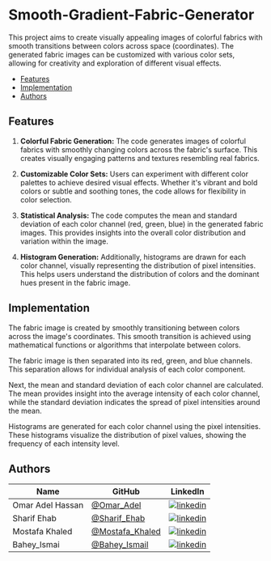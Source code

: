 # Smooth-Gradient-Fabric-Generator

This project aims to create visually appealing images of colorful fabrics with smooth transitions between colors across space (coordinates). The generated fabric images can be customized with various color sets, allowing for creativity and exploration of different visual effects.

- [Features](#Features)
- [Implementation](#Implementation)
- [Authors](#Authors)

## Features

1. **Colorful Fabric Generation:** The code generates images of colorful fabrics with smoothly changing colors across the fabric's surface. This creates visually engaging patterns and textures resembling real fabrics.

2. **Customizable Color Sets:** Users can experiment with different color palettes to achieve desired visual effects. Whether it's vibrant and bold colors or subtle and soothing tones, the code allows for flexibility in color selection.

3. **Statistical Analysis:** The code computes the mean and standard deviation of each color channel (red, green, blue) in the generated fabric images. This provides insights into the overall color distribution and variation within the image.

4. **Histogram Generation:** Additionally, histograms are drawn for each color channel, visually representing the distribution of pixel intensities. This helps users understand the distribution of colors and the dominant hues present in the fabric image.

## Implementation

The fabric image is created by smoothly transitioning between colors across the image's coordinates. This smooth transition is achieved using mathematical functions or algorithms that interpolate between colors.

The fabric image is then separated into its red, green, and blue channels. This separation allows for individual analysis of each color component.

Next, the mean and standard deviation of each color channel are calculated. The mean provides insight into the average intensity of each color channel, while the standard deviation indicates the spread of pixel intensities around the mean.

Histograms are generated for each color channel using the pixel intensities. These histograms visualize the distribution of pixel values, showing the frequency of each intensity level.

## Authors

| Name | GitHub | LinkedIn |
| ---- | ------ | -------- |
| Omar Adel Hassan | [@Omar_Adel](https://github.com/omar-adel1) | [![linkedin](https://img.shields.io/badge/linkedin-0A66C2?style=for-the-badge&logo=linkedin&logoColor=white)](https://www.linkedin.com/in/omar-adel-59b707231/) |
| Sharif Ehab | [@Sharif_Ehab](https://github.com/SharifEhab) | [![linkedin](https://img.shields.io/badge/linkedin-0A66C2?style=for-the-badge&logo=linkedin&logoColor=white)](https://www.linkedin.com/in/sharif-elmasry-b167a3252/) |
| Mostafa Khaled | [@Mostafa_Khaled](https://github.com/MostafaDarwish93) | [![linkedin](https://img.shields.io/badge/linkedin-0A66C2?style=for-the-badge&logo=linkedin&logoColor=white)](https://www.linkedin.com/in/mostafa-darwish-75a29225b/) |
| Bahey_Ismai | [@Bahey_Ismail ](https://github.com/Bahey1200022) | [![linkedin](https://img.shields.io/badge/linkedin-0A66C2?style=for-the-badge&logo=linkedin&logoColor=white)](https://www.linkedin.com/in/bahey-ismail-1602431a4/) |
